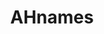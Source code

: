 ---
title: AHnames
description: Buy domain names, web hosting & SSL certificates with Bitcoin.
homepage: https://ahnames.com/
altFor: ['gandi', 'namecheap']
---